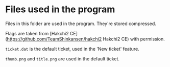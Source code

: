 # Files used in the program

Files in this folder are used in the program. They're stored compressed.

Flags are taken from [Hakchi2 CE](https://github.com/TeamShinkansen/hakchi2 Hakchi2 CE) with permission.

`ticket.dat` is the default ticket, used in the 'New ticket' feature.

`thumb.png` and `title.png` are used in the default ticket.
